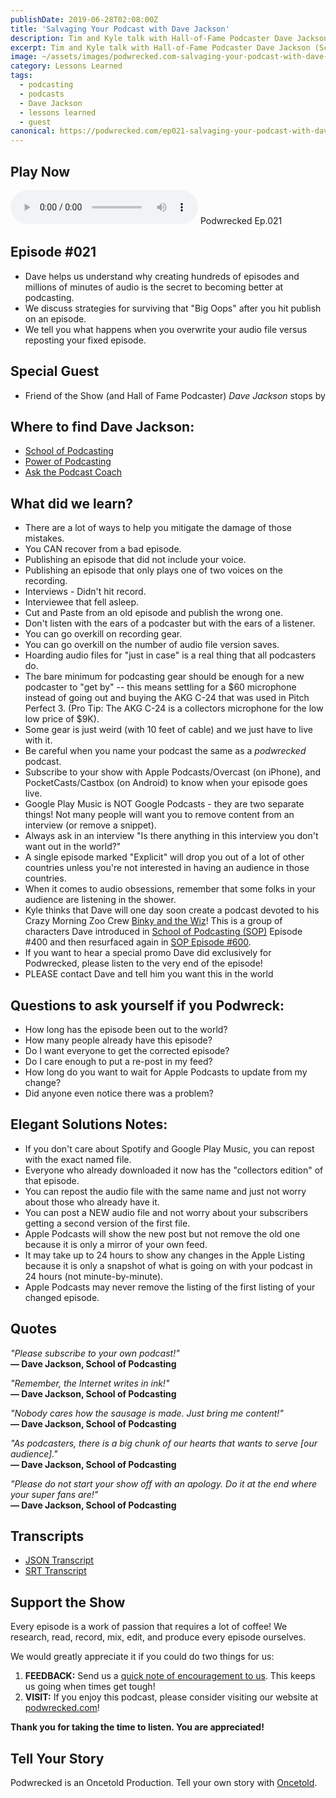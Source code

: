 ```yaml
---
publishDate: 2019-06-28T02:08:00Z
title: 'Salvaging Your Podcast with Dave Jackson'
description: Tim and Kyle talk with Hall-of-Fame Podcaster Dave Jackson (School of Podcasting) about strategies that can salvage your show when you put a bad podcast episode into the world.
excerpt: Tim and Kyle talk with Hall-of-Fame Podcaster Dave Jackson (School of Podcasting) about strategies that can salvage your show when you put a bad podcast episode into the world.
image: ~/assets/images/podwrecked.com-salvaging-your-podcast-with-dave-jackson-960x400.jpg
category: Lessons Learned
tags:
  - podcasting
  - podcasts
  - Dave Jackson
  - lessons learned
  - guest
canonical: https://podwrecked.com/ep021-salvaging-your-podcast-with-dave-jackson
---
```


## Play Now

<audio id="player" controls type="audio/mpeg" src="https://storage.googleapis.com/storage.oncetold.net/80000029/20800074/pw021-salvaging-your-podcast-with-dave-jackson.mp3">Your browser does not support the audio element.</audio>
Podwrecked Ep.021

## Episode #021

- Dave helps us understand why creating hundreds of episodes and millions of minutes of audio is the secret to becoming better at podcasting.
- We discuss strategies for surviving that "Big Oops" after you hit publish on an episode.
- We tell you what happens when you overwrite your audio file versus reposting your fixed episode.

## Special Guest

- Friend of the Show (and Hall of Fame Podcaster) _Dave Jackson_ stops by

## Where to find Dave Jackson:

- <a href="http://schoolofpodcasting.com/" target="_blank">School of Podcasting</a>
- <a href="http://powerofpodcasting.com/" target="_blank">Power of Podcasting</a>
- <a href="http://askthepodcastcoach.com/" target="_blank">Ask the Podcast Coach</a>

## What did we learn?

- There are a lot of ways to help you mitigate the damage of those mistakes.
- You CAN recover from a bad episode.
- Publishing an episode that did not include your voice.
- Publishing an episode that only plays one of two voices on the recording.
- Interviews - Didn't hit record.
- Interviewee that fell asleep.
- Cut and Paste from an old episode and publish the wrong one.
- Don't listen with the ears of a podcaster but with the ears of a listener.
- You can go overkill on recording gear.
- You can go overkill on the number of audio file version saves.
- Hoarding audio files for "just in case" is a real thing that all podcasters do.
- The bare minimum for podcasting gear should be enough for a new podcaster to "get by" -- this means settling for a $60 microphone instead of going out and buying the AKG C-24 that was used in Pitch Perfect 3. (Pro Tip: The AKG C-24 is a collectors microphone for the low low price of $9K).
- Some gear is just weird (with 10 feet of cable) and we just have to live with it.
- Be careful when you name your podcast the same as a _podwrecked_ podcast.
- Subscribe to your show with Apple Podcasts/Overcast (on iPhone), and PocketCasts/Castbox (on Android) to know when your episode goes live.
- Google Play Music is NOT Google Podcasts - they are two separate things!
  Not many people will want you to remove content from an interview (or remove a snippet).
- Always ask in an interview "Is there anything in this interview you don't want out in the world?"
- A single episode marked "Explicit" will drop you out of a lot of other countries unless you're not interested in having an audience in those countries.
- When it comes to audio obsessions, remember that some folks in your audience are listening in the shower.
- Kyle thinks that Dave will one day soon create a podcast devoted to his Crazy Morning Zoo Crew <a href="http://binkyandthewiz.com/" target="_blank">Binky and the Wiz</a>! This is a group of characters Dave introduced in <a href="http://schoolofpodcasting.com/defining-your-mission-episode-400-celebration-theater-of-the-mind/"  target="_blank">School of Podcasting (SOP)</a> Episode #400 and then resurfaced again in <a href="http://schoolofpodcasting.com/episode-not-podcasting-ask-dave-anything/"  target="_blank">SOP Episode #600</a>.
- If you want to hear a special promo Dave did exclusively for Podwrecked, please listen to the very end of the episode!
- PLEASE contact Dave and tell him you want this in the world

## Questions to ask yourself if you Podwreck:

- How long has the episode been out to the world?
- How many people already have this episode?
- Do I want everyone to get the corrected episode?
- Do I care enough to put a re-post in my feed?
- How long do you want to wait for Apple Podcasts to update from my change?
- Did anyone even notice there was a problem?

## Elegant Solutions Notes:

- If you don't care about Spotify and Google Play Music, you can repost with the exact named file.
- Everyone who already downloaded it now has the "collectors edition" of that episode.
- You can repost the audio file with the same name and just not worry about those who already have it.
- You can post a NEW audio file and not worry about your subscribers getting a second version of the first file.
- Apple Podcasts will show the new post but not remove the old one because it is only a mirror of your own feed.
- It may take up to 24 hours to show any changes in the Apple Listing because it is only a snapshot of what is going on with your podcast in 24 hours (not minute-by-minute).
- Apple Podcasts may never remove the listing of the first listing of your changed episode.

## Quotes

_"Please subscribe to your own podcast!"_<br />
**― Dave Jackson, School of Podcasting**

_"Remember, the Internet writes in ink!"_<br />
**― Dave Jackson, School of Podcasting**

_"Nobody cares how the sausage is made. Just bring me content!"_<br />
**― Dave Jackson, School of Podcasting**

_"As podcasters, there is a big chunk of our hearts that wants to serve [our audience]."_<br />
**― Dave Jackson, School of Podcasting**

_"Please do not start your show off with an apology. Do it at the end where your super fans are!"_<br />
**― Dave Jackson, School of Podcasting**

## Transcripts

- <a href="https://storage.googleapis.com/storage.oncetold.net/80000029/20800074/transcript.json" target="_blank">JSON Transcript</a>
- <a href="https://storage.googleapis.com/storage.oncetold.net/80000029/20800074/transcript.srt" target="_blank">SRT Transcript</a>

## Support the Show

Every episode is a work of passion that requires a lot of coffee! We research, read, record, mix, edit, and produce every episode ourselves.

We would greatly appreciate it if you could do two things for us:

1. **FEEDBACK:** Send us a <a href="mailto:podwrecked@gmail.com" target="_blank">quick note of encouragement to us</a>. This keeps us going when times get tough!
1. **VISIT:** If you enjoy this podcast, please consider visiting our website at <a href="https://podwrecked.com" target="_blank">podwrecked.com</a>!

**Thank you for taking the time to listen. You are appreciated!**

## Tell Your Story

Podwrecked is an Oncetold Production. Tell your own story with <a href="https://oncetold.us" target="_blank">Oncetold</a>.
